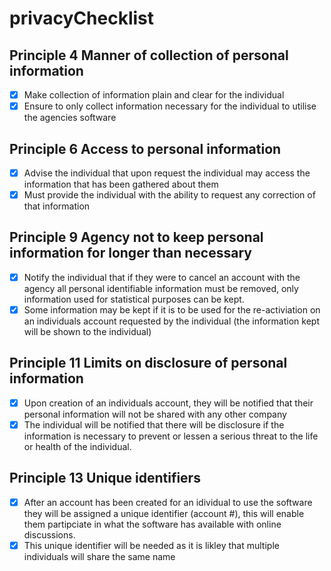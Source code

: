 # privacyChecklist
<!-- Looking good, please don't forget the other simple taskss in the assignment -->
## Principle 4 Manner of collection of personal information

- [x] Make collection of information plain and clear for the individual
- [x] Ensure to only collect information necessary for the individual to utilise the agencies software

## Principle 6 Access to personal information

- [x] Advise the individual that upon request the individual may access the information that has been gathered about them
- [x] Must provide the individual with the ability to request any correction of that information

## Principle 9 Agency not to keep personal information for longer than necessary

- [x] Notify the individual that if they were to cancel an account with the agency all personal identifiable information must be removed, only information used for statistical purposes can be kept.
- [x] Some information may be kept if it is to be used for the re-activiation on an individuals account requested by the individual (the information kept will be shown to the individual)

## Principle 11 Limits on disclosure of personal information

- [x] Upon creation of an individuals account, they will be notified that their personal information will not be shared with any other company
- [x] The individual will be notified that there will be disclosure if the information is necessary to prevent or lessen a serious threat to the life or health of the individual.

## Principle 13 Unique identifiers

- [x] After an account has been created for an idividual to use the software they will be assigned a unique identifier (account #), this will enable them partipciate in what the software has available with online discussions.
- [x] This unique identifier will be needed as it is likley that multiple individuals will share the same name
